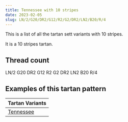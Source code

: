 ```yaml
---
title: Tennessee with 10 stripes
date: 2023-02-05
slug: LN/2/G20/DR2/G12/R2/G2/DR2/LN2/B20/R/4
---
```

This is a list of all the tartan sett variants with 10 stripes.

It is a 10 stripes tartan.


## Thread count
LN/2 G20 DR2 G12 R2 G2 DR2 LN2 B20 R/4

## Examples of this tartan pattern

| Tartan Variants |
|---------------|
| [Tennessee](/variants/ln/2/g20/dr2/g12/r2/g2/dr2/ln2/b20/r/4-b304080-dr802040-g008000-lne0e0e0-rc00000)||
